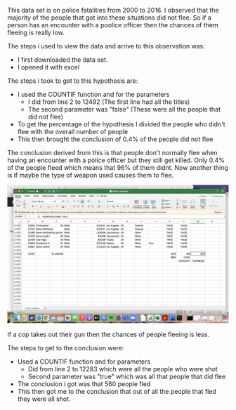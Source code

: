 This data set is on police fatalities from 2000 to 2016.
I observed that the majority of the people that got into these situations did not flee.
So if a person has an encounter with a poolice officer then the chances of them fleeing is really low.

The steps i used to view the data and arrive to this observation was:
- I first downloaded the data set.
- I opened it with excel

The steps i took to get to this hypothesis are:
- I used the COUNTIF function and for the parameters
  -  I did from line 2 to 12492 (The first line had all the titles)
  -  The second parameter was "false" (These were all the people that did not flee)
- To get the percentage of the hypothesis I divided the people who didn't flee with the overall number of people
- This then brought the conclusion of 0.4% of the people did not flee

The conclusion derived from this is that people don't normally flee when having an encounter with a police officer but they still get killed. Only 0.4% of the people fleed which means that 96% of them didnt. Now another thing is if maybe the type of weapon used causes them to flee.


![Working with the Data in Excel](https://github.com/wendyhielo/Data-Sets/blob/main/Screen%20Shot%202021-07-26%20at%206.16.05%20PM.png)


If a cop takes out their gun then the chances of people fleeing is less. 

The steps to get to the conclusion were: 
- Used a COUNTIF function and for parameters
  - Did from line 2 to 12283 which were all the people who were shot
  - Second parameter was "true" which was all that people that did flee
- The conclusion i got was that 560 people fled 
- This then got me to the conclusion that out of all the people that fled they were all shot.
